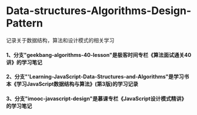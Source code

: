 # Data-structures-Algorithms-Design-Pattern
记录关于数据结构，算法和设计模式的相关学习

#### 1、分支"geekbang-algorithms-40-lesson"是极客时间专栏《算法面试通关40讲》的学习笔记

#### 2、分支"'Learning-JavaScript-Data-Structures-and-Algorithms"是学习书本《学习JavaScript数据结构与算法》(第3版)的学习记录

#### 3、分支"imooc-javascript-design"是慕课专栏《JavaScript设计模式精讲》的学习笔记
